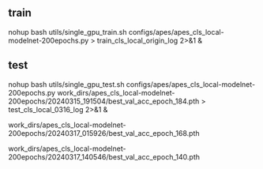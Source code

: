 ## train
nohup bash utils/single_gpu_train.sh configs/apes/apes_cls_local-modelnet-200epochs.py > train_cls_local_origin_log 2>&1 &

## test
nohup bash utils/single_gpu_test.sh configs/apes/apes_cls_local-modelnet-200epochs.py work_dirs/apes_cls_local-modelnet-200epochs/20240315_191504/best_val_acc_epoch_184.pth > test_cls_local_0316_log 2>&1 &

work_dirs/apes_cls_local-modelnet-200epochs/20240317_015926/best_val_acc_epoch_168.pth

work_dirs/apes_cls_local-modelnet-200epochs/20240317_140546/best_val_acc_epoch_140.pth